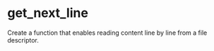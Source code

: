 # get_next_line
Create a function that enables reading content line by line from a file descriptor.
